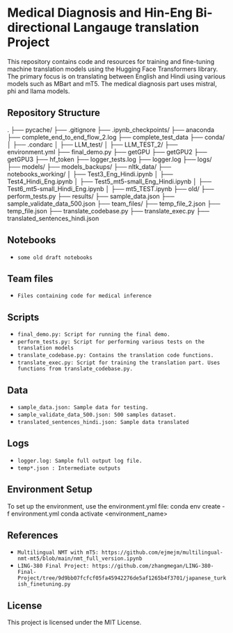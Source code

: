 # Medical Diagnosis and Hin-Eng Bi-directional Langauge translation Project

This repository contains code and resources for training and fine-tuning machine translation models using the Hugging Face Transformers library. The primary focus is on translating between English and Hindi using various models such as MBart and mT5. The medical diagnosis part uses mistral, phi and llama models.

## Repository Structure
. ├── pycache/ ├── .gitignore ├── .ipynb_checkpoints/ ├── anaconda ├── complete_end_to_end_flow_2.log ├── complete_test_data ├── conda/ │ ├── .condarc │ ├── LLM_test/ │ ├── LLM_TEST_2/ ├── environment.yml ├── final_demo.py ├── getGPU ├── getGPU2 ├── getGPU3 ├── hf_token ├── logger_tests.log ├── logger.log ├── logs/ ├── models/ ├── models_backups/ ├── nltk_data/ ├── notebooks_working/ │ ├── Test3_Eng_Hindi.ipynb │ ├── Test4_Hindi_Eng.ipynb │ ├── Test5_mt5-small_Eng_Hindi.ipynb │ ├── Test6_mt5-small_Hindi_Eng.ipynb │ ├── mt5_TEST.ipynb ├── old/ ├── perform_tests.py ├── results/ ├── sample_data.json ├── sample_validate_data_500.json ├── team_files/ ├── temp_file_2.json ├── temp_file.json ├── translate_codebase.py ├── translate_exec.py ├── translated_sentences_hindi.json

## Notebooks
- `some old draft notebooks`

## Team files
- `Files containing code for medical inference`

## Scripts

- `final_demo.py: Script for running the final demo.`
- `perform_tests.py: Script for performing various tests on the translation models `
- `translate_codebase.py: Contains the translation code functions.`
- `translate_exec.py: Script for training the translation part. Uses functions from translate_codebase.py.`

## Data
- `sample_data.json: Sample data for testing.`
- `sample_validate_data_500.json: 500 samples dataset.`
- `translated_sentences_hindi.json: Sample data translated`

## Logs
- `logger.log: Sample full output log file.`
- `temp*.json : Intermediate outputs`


## Environment Setup
To set up the environment, use the environment.yml file:
conda env create -f environment.yml conda activate <environment_name>


## References
- `Multilingual NMT with mT5: https://github.com/ejmejm/multilingual-nmt-mt5/blob/main/nmt_full_version.ipynb`
- `LING-380 Final Project: https://github.com/zhangmegan/LING-380-Final-Project/tree/9d9bb07fcfcf05fa45942276de5af1265b4f3701/japanese_turkish_finetuning.py`

## License
This project is licensed under the MIT License.